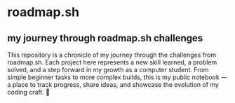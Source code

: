 # roadmap.sh

## my journey through roadmap.sh challenges

This repository is a chronicle of my journey through the challenges from roadmap.sh. Each project here represents a new skill learned, a problem solved, and a step forward in my growth as a computer student. From simple beginner tasks to more complex builds, this is my public notebook — a place to track progress, share ideas, and showcase the evolution of my coding craft. 🚀
